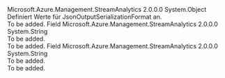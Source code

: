 <Type Name="JsonOutputSerializationFormat" FullName="Microsoft.Azure.Management.StreamAnalytics.Models.JsonOutputSerializationFormat">
  <TypeSignature Language="C#" Value="public static class JsonOutputSerializationFormat" />
  <TypeSignature Language="ILAsm" Value=".class public auto ansi abstract sealed beforefieldinit JsonOutputSerializationFormat extends System.Object" />
  <TypeSignature Language="DocId" Value="T:Microsoft.Azure.Management.StreamAnalytics.Models.JsonOutputSerializationFormat" />
  <TypeSignature Language="VB.NET" Value="Public Class JsonOutputSerializationFormat" />
  <TypeSignature Language="F#" Value="type JsonOutputSerializationFormat = class" />
  <AssemblyInfo>
    <AssemblyName>Microsoft.Azure.Management.StreamAnalytics</AssemblyName>
    <AssemblyVersion>2.0.0.0</AssemblyVersion>
  </AssemblyInfo>
  <Base>
    <BaseTypeName>System.Object</BaseTypeName>
  </Base>
  <Interfaces />
  <Docs>
    <summary>
            Definiert Werte für JsonOutputSerializationFormat an.
            </summary>
    <remarks>To be added.</remarks>
  </Docs>
  <Members>
    <Member MemberName="Array">
      <MemberSignature Language="C#" Value="public const string Array;" />
      <MemberSignature Language="ILAsm" Value=".field public static literal string Array" />
      <MemberSignature Language="DocId" Value="F:Microsoft.Azure.Management.StreamAnalytics.Models.JsonOutputSerializationFormat.Array" />
      <MemberSignature Language="VB.NET" Value="Public Const Array As String " />
      <MemberSignature Language="F#" Value="val mutable Array : string" Usage="Microsoft.Azure.Management.StreamAnalytics.Models.JsonOutputSerializationFormat.Array" />
      <MemberType>Field</MemberType>
      <AssemblyInfo>
        <AssemblyName>Microsoft.Azure.Management.StreamAnalytics</AssemblyName>
        <AssemblyVersion>2.0.0.0</AssemblyVersion>
      </AssemblyInfo>
      <ReturnValue>
        <ReturnType>System.String</ReturnType>
      </ReturnValue>
      <Docs>
        <summary>To be added.</summary>
        <remarks>To be added.</remarks>
      </Docs>
    </Member>
    <Member MemberName="LineSeparated">
      <MemberSignature Language="C#" Value="public const string LineSeparated;" />
      <MemberSignature Language="ILAsm" Value=".field public static literal string LineSeparated" />
      <MemberSignature Language="DocId" Value="F:Microsoft.Azure.Management.StreamAnalytics.Models.JsonOutputSerializationFormat.LineSeparated" />
      <MemberSignature Language="VB.NET" Value="Public Const LineSeparated As String " />
      <MemberSignature Language="F#" Value="val mutable LineSeparated : string" Usage="Microsoft.Azure.Management.StreamAnalytics.Models.JsonOutputSerializationFormat.LineSeparated" />
      <MemberType>Field</MemberType>
      <AssemblyInfo>
        <AssemblyName>Microsoft.Azure.Management.StreamAnalytics</AssemblyName>
        <AssemblyVersion>2.0.0.0</AssemblyVersion>
      </AssemblyInfo>
      <ReturnValue>
        <ReturnType>System.String</ReturnType>
      </ReturnValue>
      <Docs>
        <summary>To be added.</summary>
        <remarks>To be added.</remarks>
      </Docs>
    </Member>
  </Members>
</Type>